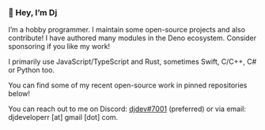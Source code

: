 ### 👋 Hey, I’m Dj

I’m a hobby programmer. I maintain some open-source projects and also contribute!
I have authored many modules in the Deno ecosystem.
Consider sponsoring if you like my work!

I primarily use JavaScript/TypeScript and Rust, sometimes Swift, C/C++,
C# or Python too.

You can find some of my recent open-source work in pinned repositories below!

You can reach out to me on Discord: [djdev#7001](https://djdev.deno.dev/discord) (preferred)
or via email: djdeveloperr [at] gmail [dot] com.
